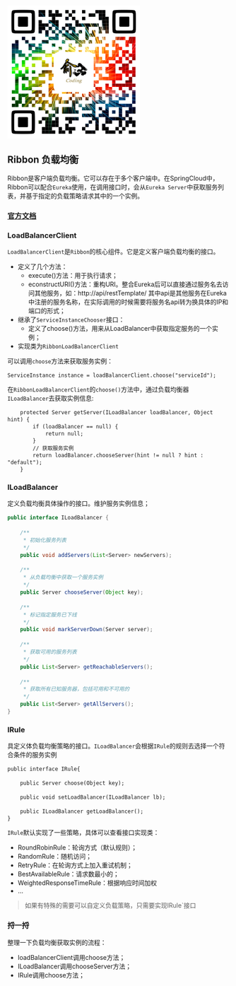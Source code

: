 ![](https://github.com/yulc-coding/spring-cloud-demo/blob/master/QR_code.png)

## Ribbon 负载均衡
Ribbon是客户端负载均衡。它可以存在于多个客户端中。在SpringCloud中，Ribbon可以配合`Eureka`使用，在调用接口时，会从`Eureka Server`中获取服务列表，并基于指定的负载策略请求其中的一个实例。

### [官方文档](https://cloud.spring.io/spring-cloud-netflix/multi/multi_spring-cloud-ribbon.html)

### LoadBalancerClient
`LoadBalancerClient`是`Ribbon`的核心组件。它是定义客户端负载均衡的接口。
* 定义了几个方法：
    * execute()方法：用于执行请求；
    * econstructURI()方法：重构URI。整合Eureka后可以直接通过服务名去访问其他服务，如：http://api/restTemplate/ 其中api是其他服务在Eureka中注册的服务名称，在实际调用的时候需要将服务名api转为换具体的IP和端口的形式；
* 继承了`ServiceInstanceChooser`接口：
    * 定义了choose()方法，用来从LoadBalancer中获取指定服务的一个实例；
* 实现类为`RibbonLoadBalancerClient`

可以调用`choose`方法来获取服务实例：
```
ServiceInstance instance = loadBalancerClient.choose("serviceId");
```
在`RibbonLoadBalancerClient`的`choose()`方法中，通过负载均衡器`ILoadBalancer`去获取实例信息:
```
	protected Server getServer(ILoadBalancer loadBalancer, Object hint) {
		if (loadBalancer == null) {
			return null;
		}
		// 获取服务实例
		return loadBalancer.chooseServer(hint != null ? hint : "default");
	}
```


### ILoadBalancer 
定义负载均衡具体操作的接口。维护服务实例信息；
```java
public interface ILoadBalancer {

	/**
	 * 初始化服务列表
	 */
	public void addServers(List<Server> newServers);
	
	/**
	 * 从负载均衡中获取一个服务实例
	 */
	public Server chooseServer(Object key);
	
	/**
	 * 标记指定服务已下线
	 */
	public void markServerDown(Server server);

	/**
	 * 获取可用的服务列表
     */
    public List<Server> getReachableServers();

    /**
     * 获取所有已知服务器，包括可用和不可用的
     */
	public List<Server> getAllServers();
}
```


### IRule
具定义体负载均衡策略的接口。`ILoadBalancer`会根据`IRule`的规则去选择一个符合条件的服务实例
```
public interface IRule{

    public Server choose(Object key);
    
    public void setLoadBalancer(ILoadBalancer lb);
    
    public ILoadBalancer getLoadBalancer();    
}
```
`IRule`默认实现了一些策略，具体可以查看接口实现类：
* RoundRobinRule：轮询方式（默认规则）；
* RandomRule：随机访问；
* RetryRule：在轮询方式上加入重试机制；
* BestAvailableRule：请求数最小的；
* WeightedResponseTimeRule：根据响应时间加权
* ...
 
> 如果有特殊的需要可以自定义负载策略，只需要实现IRule`接口


### 捋一捋
整理一下负载均衡获取实例的流程：
* loadBalancerClient调用choose方法；
* ILoadBalancer调用chooseServer方法；
* IRule调用choose方法；

